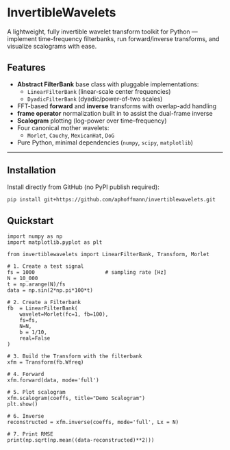 # InvertibleWavelets
 
A lightweight, fully invertible wavelet transform toolkit for Python — implement time-frequency filterbanks, run forward/inverse transforms, and visualize scalograms with ease.


## Features

- **Abstract FilterBank** base class with pluggable implementations:
  - `LinearFilterBank` (linear-scale center frequencies)
  - `DyadicFilterBank` (dyadic/power-of-two scales)
- FFT-based **forward** and **inverse** transforms with overlap-add handling
- **frame operator** normalization built in to assist the dual-frame inverse
- **Scalogram** plotting (log-power over time–frequency)
- Four canonical mother wavelets:
  - `Morlet`, `Cauchy`, `MexicanHat`, `DoG`
- Pure Python, minimal dependencies (`numpy`, `scipy`, `matplotlib`)

---

## Installation

Install directly from GitHub (no PyPI publish required):

```bash
pip install git+https://github.com/aphoffmann/invertiblewavelets.git
```
## Quickstart
```
import numpy as np
import matplotlib.pyplot as plt

from invertiblewavelets import LinearFilterBank, Transform, Morlet

# 1. Create a test signal
fs = 1000                       # sampling rate [Hz]
N = 10_000
t = np.arange(N)/fs
data = np.sin(2*np.pi*100*t)

# 2. Create a Filterbank
fb  = LinearFilterBank(
    wavelet=Morlet(fc=1, fb=100),
    fs=fs, 
    N=N, 
    b = 1/10, 
    real=False
)

# 3. Build the Transform with the filterbank
xfm = Transform(fb.Wfreq)

# 4. Forward
xfm.forward(data, mode='full')

# 5. Plot scalogram
xfm.scalogram(coeffs, title="Demo Scalogram")
plt.show()

# 6. Inverse
reconstructed = xfm.inverse(coeffs, mode='full', Lx = N)

# 7. Print RMSE
print(np.sqrt(np.mean((data-reconstructed)**2)))

```

